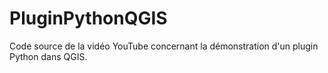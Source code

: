 # PluginPythonQGIS
 Code source de la vidéo YouTube concernant la démonstration d'un plugin Python dans QGIS. 

